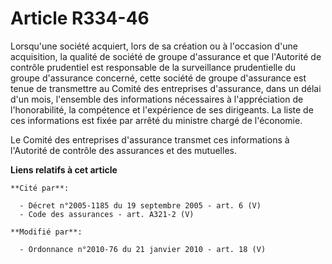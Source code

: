 # Article R334-46

Lorsqu'une société acquiert, lors de sa création ou à l'occasion d'une acquisition, la qualité de société de groupe
d'assurance et que l'Autorité de contrôle prudentiel est responsable de la surveillance prudentielle du groupe d'assurance
concerné, cette société de groupe d'assurance est tenue de transmettre au Comité des entreprises d'assurance, dans un délai
d'un mois, l'ensemble des informations nécessaires à l'appréciation de l'honorabilité, la compétence et l'expérience de ses
dirigeants. La liste de ces informations est fixée par arrêté du ministre chargé de l'économie.

Le Comité des entreprises d'assurance transmet ces informations à l'Autorité de contrôle des assurances et des mutuelles.

**Liens relatifs à cet article**

	**Cité par**:

	  - Décret n°2005-1185 du 19 septembre 2005 - art. 6 (V)
	  - Code des assurances - art. A321-2 (V)

	**Modifié par**:

	  - Ordonnance n°2010-76 du 21 janvier 2010 - art. 18 (V)
